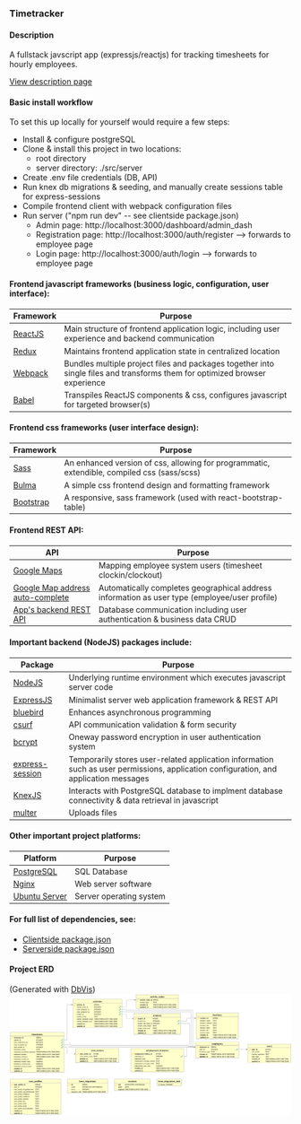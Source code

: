 
### Timetracker

#### Description
A fullstack javscript app (expressjs/reactjs) for tracking timesheets for hourly employees.

[View description page](https://www.pmeaney.com/timetracker)

#### Basic install workflow
To set this up locally for yourself would require a few steps:
- Install & configure postgreSQL
- Clone & install this project in two locations:
  - root directory
  - server directory: ./src/server
- Create .env file credentials (DB, API)
- Run knex db migrations & seeding, and manually create sessions table for express-sessions
- Compile frontend client with webpack configuration files
- Run server ("npm run dev" -- see clientside package.json)
  - Admin page: http://localhost:3000/dashboard/admin_dash
  - Registration page: http://localhost:3000/auth/register --> forwards to employee page
  - Login page: http://localhost:3000/auth/login --> forwards to employee page

#### Frontend javascript frameworks (business logic, configuration, user interface):

| Framework                          | Purpose  
| ---------------------------------- | -------
| [ReactJS](https://reactjs.org/)    | Main structure of frontend application logic, including user experience and backend communication 
| [Redux](https://redux.js.org/)     | Maintains frontend application state in centralized location
| [Webpack](https://webpack.js.org)  | Bundles multiple project files and packages together into single files and transforms them for optimized browser experience
| [Babel](https://babeljs.io)        | Transpiles ReactJS components & css, configures javascript for targeted browser(s)

#### Frontend css frameworks (user interface design):

| Framework                          | Purpose  
| ---------------------------------- |-------
| [Sass](https://sass-lang.com/libsass)  | An enhanced version of css, allowing for programmatic, extendible, compiled css (sass/scss) 
| [Bulma](https://bulma.io)         | A simple css frontend design and formatting framework 
| [Bootstrap](https://allenfang.github.io/react-bootstrap-table/)     | A responsive, sass framework (used with react-bootstrap-table) 

#### Frontend REST API:

| API                                | Purpose  |
| ---------------------------------- |-------|
| [Google Maps](https://github.com/tomchentw/react-google-maps) | Mapping employee system users (timesheet clockin/clockout)
| [Google Map address auto-complete](https://github.com/hibiken/react-places-autocomplete) | Automatically completes geographical address information as user type (employee/user profile)
| [App's backend REST API](https://github.com/pmeaney/timetracker/tree/master/src/server/) | Database communication including user authentication & business data CRUD


#### Important backend (NodeJS) packages include:

| Package      |  Purpose  
| -------------|-----------
| [NodeJS](https://nodejs.org/en/)       | Underlying runtime environment which executes javascript server code
| [ExpressJS](https://expressjs.com/)    | Minimalist server web application framework & REST API
| [bluebird](https://www.npmjs.com/package/bluebird)     | Enhances asynchronous programming 
| [csurf](https://www.npmjs.com/package/csurf)        | API communication validation & form security
| [bcrypt](https://www.npmjs.com/package/bcrypt)       | Oneway password encryption in user authentication system 
| [express-session](https://www.npmjs.com/package/express-session) | Temporarily stores user-related application information such as user permissions, application configuration, and application messages
| [KnexJS](https://knexjs.org) | Interacts with PostgreSQL database to implment database connectivity & data retrieval in javascript
| [multer](https://www.npmjs.com/package/multer) | Uploads files

#### Other important project platforms:

| Platform      |  Purpose  
|---------------|-----------
| [PostgreSQL](https://www.postgresql.org/)      | SQL Database
| [Nginx](https://www.nginx.com)         | Web server software
| [Ubuntu Server](https://www.ubuntu.com/server) | Server operating system

#### For full list of dependencies, see:
- [Clientside package.json](https://github.com/pmeaney/timetracker/blob/master/package.json)
- [Serverside package.json](https://github.com/pmeaney/timetracker/blob/master/src/server/package.json)

#### Project ERD
(Generated with [DbVis](https://www.dbvis.com))
![Project ERD](https://github.com/pmeaney/timetracker/blob/master/src/server/public/project_documentation/ERD_3_29_2019.png)
<!-- 
![alt screenshot2](https://github.com/pmeaney/timetracker/blob/master/src/server/public/project_documentation/screenshots/2.png)

![alt screenshot3](https://github.com/pmeaney/timetracker/blob/master/src/server/public/project_documentation/screenshots/3.png)

![alt screenshot4](https://github.com/pmeaney/timetracker/blob/master/src/server/public/project_documentation/screenshots/4.png)

![alt screenshot5](https://github.com/pmeaney/timetracker/blob/master/src/server/public/project_documentation/screenshots/5.png) -->
